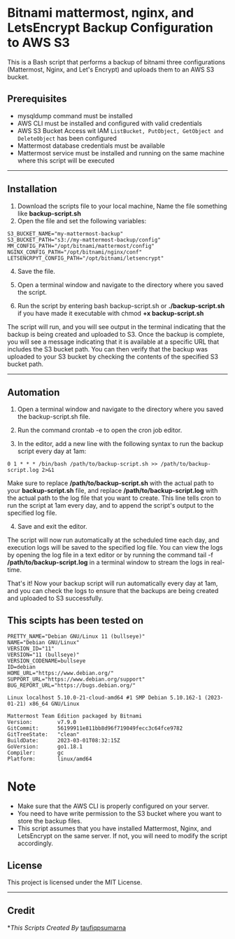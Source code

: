 # Bitnami mattermost, nginx, and LetsEncrypt Backup Configuration to AWS S3
This is a Bash script that performs a backup of bitnami three configurations (Mattermost, Nginx, and Let's Encrypt) and uploads them to an AWS S3 bucket.

## Prerequisites
- mysqldump command must be installed
- AWS CLI must be installed and configured with valid credentials
- AWS S3 Bucket Access wit IAM  ``ListBucket, PutObject, GetObject and DeleteObject`` has been configured
- Mattermost database credentials must be available
- Mattermost service must be installed and running on the same machine where this script will be executed


<hr>

## Installation
1. Download the scripts file to your local machine, Name the file something like **backup-script.sh**
2. Open the file and set the following variables:

```
S3_BUCKET_NAME="my-mattermost-backup"
S3_BUCKET_PATH="s3://my-mattermost-backup/config"
MM_CONFIG_PATH="/opt/bitnami/mattermost/config"
NGINX_CONFIG_PATH="/opt/bitnami/nginx/conf"
LETSENCRPYT_CONFIG_PATH="/opt/bitnami/letsencrypt"
```
4. Save the file.

5. Open a terminal window and navigate to the directory where you saved the script.

6. Run the script by entering bash backup-script.sh or **./backup-script.sh** if you have made it executable with chmod **+x backup-script.sh**

The script will run, and you will see output in the terminal indicating that the backup is being created and uploaded to S3. Once the backup is complete, you will see a message indicating that it is available at a specific URL that includes the S3 bucket path. You can then verify that the backup was uploaded to your S3 bucket by checking the contents of the specified S3 bucket path.

<hr>

## Automation
1. Open a terminal window and navigate to the directory where you saved the backup-script.sh file.

2. Run the command crontab -e to open the cron job editor.

3. In the editor, add a new line with the following syntax to run the backup script every day at 1am:

```
0 1 * * * /bin/bash /path/to/backup-script.sh >> /path/to/backup-script.log 2>&1
```
Make sure to replace **/path/to/backup-script.sh** with the actual path to your **backup-script.sh** file, and replace **/path/to/backup-script.log** with the actual path to the log file that you want to create. This line tells cron to run the script at 1am every day, and to append the script's output to the specified log file.

4. Save and exit the editor.

The script will now run automatically at the scheduled time each day, and execution logs will be saved to the specified log file. You can view the logs by opening the log file in a text editor or by running the command tail -f **/path/to/backup-script.log** in a terminal window to stream the logs in real-time.

That's it! Now your backup script will run automatically every day at 1am, and you can check the logs to ensure that the backups are being created and uploaded to S3 successfully.

## This scipts has been tested on
```
PRETTY_NAME="Debian GNU/Linux 11 (bullseye)"
NAME="Debian GNU/Linux"
VERSION_ID="11"
VERSION="11 (bullseye)"
VERSION_CODENAME=bullseye
ID=debian
HOME_URL="https://www.debian.org/"
SUPPORT_URL="https://www.debian.org/support"
BUG_REPORT_URL="https://bugs.debian.org/"

Linux localhost 5.10.0-21-cloud-amd64 #1 SMP Debian 5.10.162-1 (2023-01-21) x86_64 GNU/Linux
```

```
Mattermost Team Edition packaged by Bitnami
Version:        v7.9.0
GitCommit:      56199911e811bb8d96f719049fecc3c64fce9782
GitTreeState:   "clean"
BuildDate:      2023-03-01T08:32:15Z
GoVersion:      go1.18.1
Compiler:       gc
Platform:       linux/amd64
```

# Note
- Make sure that the AWS CLI is properly configured on your server.
- You need to have write permission to the S3 bucket where you want to store the backup files.
- This script assumes that you have installed Mattermost, Nginx, and LetsEncrypt on the same server. If not, you will need to modify the script accordingly.

## License
This project is licensed under the MIT License.

<hr>

## Credit

**This Scripts Created By* [taufiqpsumarna](https://github.com/taufiqpsumarna)